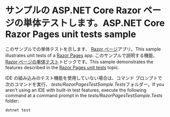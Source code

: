 # <a name="aspnet-core-razor-pages-unit-tests-sample"></a><span data-ttu-id="7e7ea-101">サンプルの ASP.NET Core Razor ページの単体テストします。</span><span class="sxs-lookup"><span data-stu-id="7e7ea-101">ASP.NET Core Razor Pages unit tests sample</span></span>

<span data-ttu-id="7e7ea-102">このサンプルでの単体テストを示します、 [Razor ページ](https://docs.microsoft.com/aspnet/core/mvc/razor-pages)アプリ。</span><span class="sxs-lookup"><span data-stu-id="7e7ea-102">This sample illustrates unit tests of a [Razor Pages](https://docs.microsoft.com/aspnet/core/mvc/razor-pages) app.</span></span> <span data-ttu-id="7e7ea-103">このサンプルで説明する機能、 [Razor ページの単体テスト](https://docs.microsoft.com/aspnet/core/test/razor-pages-tests)トピックです。</span><span class="sxs-lookup"><span data-stu-id="7e7ea-103">This sample demonstrates the features described in the [Razor Pages unit tests](https://docs.microsoft.com/aspnet/core/test/razor-pages-tests) topic.</span></span>

<span data-ttu-id="7e7ea-104">IDE の組み込みのテスト機能を使用していない場合は、コマンド プロンプトで次のコマンドを実行、 *tests/RazorPagesTestSample.Tests*フォルダー。</span><span class="sxs-lookup"><span data-stu-id="7e7ea-104">If you aren't using an IDE with built-in test features, execute the following command at a command prompt in the *tests/RazorPagesTestSample.Tests* folder:</span></span>

```console
dotnet test
```
